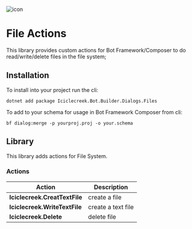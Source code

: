 ![icon](icon.png)

# File Actions
This library provides custom actions for Bot Framework/Composer to do read/write/delete files in the file system;

## Installation
To install into your project run the cli:

```dotnet add package Iciclecreek.Bot.Builder.Dialogs.Files```

To add to your schema for usage in Bot Framework Composer from cli:

```bf dialog:merge -p yourproj.proj -o your.schema```

## Library
This library adds actions for File System.

### Actions
| Action                                | Description       |
|---------------------------------------|-------------------|
| **Iciclecreek.CreatTextFile** | create a file|
| **Iciclecreek.WriteTextFile** | create a text file|
| **Iciclecreek.Delete** | delete file|

